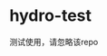 <!--
 * @Author: Wenyu Ouyang
 * @Date: 2022-06-28 21:29:43
 * @LastEditTime: 2022-06-29 11:50:42
 * @LastEditors: Wenyu Ouyang
 * @Description: README
 * @FilePath: \hydro-test\README.md
 * Copyright (c) 2021-2022 Wenyu Ouyang. All rights reserved.
-->
# hydro-test

测试使用，请忽略该repo